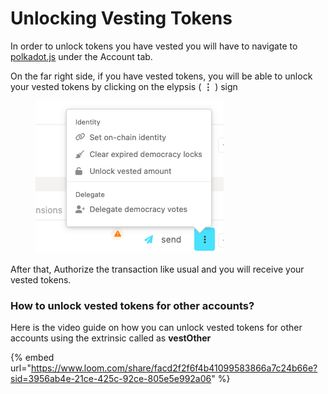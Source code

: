 # Unlocking Vesting Tokens

In order to unlock tokens you have vested you will have to navigate to [polkadot.js](https://polkadot.js.org/apps/#/accounts) under the Account tab.

On the far right side, if you have vested tokens, you will be able to unlock your vested tokens by clicking on the elypsis ( **⋮** ) sign



<figure><img src="../../.gitbook/assets/image (6).png" alt=""><figcaption></figcaption></figure>



After that, Authorize the transaction like usual and you will receive your vested tokens.

### How to unlock vested tokens for other accounts?

Here is the video guide on how you can unlock vested tokens for other accounts using the extrinsic called as **vestOther**

{% embed url="https://www.loom.com/share/facd2f2f6f4b41099583866a7c24b66e?sid=3956ab4e-21ce-425c-92ce-805e5e992a06" %}
